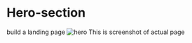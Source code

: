 # Hero-section
build a landing page
![hero](https://github.com/swarajsahil/Hero-section/assets/43598028/05376f8e-3777-4a7a-8b91-6c8a12bafb7e)
This is screenshot of actual page
